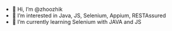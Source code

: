 - 👋 Hi, I’m @zhoozhik
- 👀 I’m interested in Java, JS, Selenium, Appium, RESTAssured
- 🌱 I’m currently learning Selenium with JAVA and JS
<!---
zhoozhik/zhoozhik is a ✨ special ✨ repository because its `README.md` (this file) appears on your GitHub profile.
You can click the Preview link to take a look at your changes.
--->
